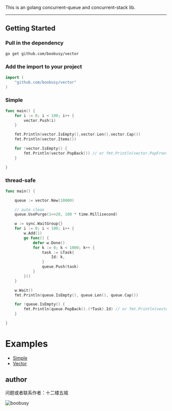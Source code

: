 This is an golang concurrent-queue and concurrent-stack lib.
***
  

## Getting Started
### Pull in the dependency
```zsh
go get github.com/boobusy/vector
```

### Add the import to your project
```go
import (
    "github.com/boobusy/vector"
)
```


### Simple
```go
func main() {
	for i := 0; i < 100; i++ {
		vector.Push(i)
	}

	fmt.Println(vector.IsEmpty(),vector.Len(),vector.Cap())
	fmt.Println(vector.Items())

	for !vector.IsEmpty() {
		fmt.Println(vector.PopBack()) // or fmt.Println(vector.PopFront())
	}

}
```
### thread-safe
```go
func main() {

	queue := vector.New(10000)

	// auto clean
	queue.UsePurge(1<<20, 100 * time.Millisecond)

	w := sync.WaitGroup{}
	for i := 0; i < 100; i++ {
		w.Add(1)
		go func() {
			defer w.Done()
			for k := 0; k < 1000; k++ {
				task := &Task{
					Id: k,
				}
				queue.Push(task)
			}
		}()
	}

	w.Wait()
	fmt.Println(queue.IsEmpty(), queue.Len(), queue.Cap())

	for !queue.IsEmpty() {
		fmt.Println(queue.PopBack().(*Task).Id) // or fmt.Println(vector.PopFront())
	}

}
```


# Examples
* [Simple](https://github.com/boobusy/vector/blob/master/examples/simple.go)
* [Vector](https://github.com/boobusy/vector/blob/master/examples/vector.go)

## author
问题或者联系作者：十二楼五城

![boobusy](http://boobusy.com/wechat.jpg)